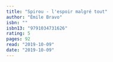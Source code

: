 ```yaml
---
title: "Spirou - l'espoir malgré tout"
author: "Émile Bravo"
isbn: ""
isbn13: "9791034731626"
rating: 5
pages: 92
read: "2019-10-09"
date: "2019-10-09"
---
```


